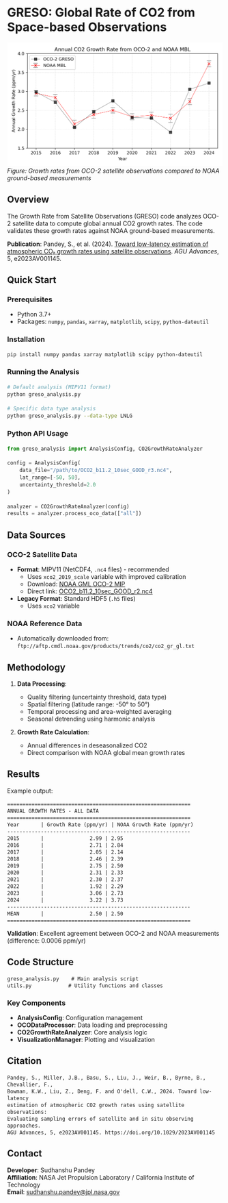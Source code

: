 # GRESO: Global Rate of CO2 from Space-based Observations

![Annual CO2 Growth Rates](annual_growth_rate.png)
*Figure: Growth rates from OCO-2 satellite observations compared to NOAA ground-based measurements*

## Overview

The Growth Rate from Satellite Observations (GRESO) code analyzes OCO-2 satellite data to compute global annual CO2 growth rates. The code validates these growth rates against NOAA ground-based measurements. 

**Publication**: Pandey, S., et al. (2024). [Toward low-latency estimation of atmospheric CO₂ growth rates using satellite observations](https://agupubs.onlinelibrary.wiley.com/doi/full/10.1029/2023AV001145). *AGU Advances*, 5, e2023AV001145.

## Quick Start

### Prerequisites
- Python 3.7+
- Packages: `numpy`, `pandas`, `xarray`, `matplotlib`, `scipy`, `python-dateutil`

### Installation
```bash
pip install numpy pandas xarray matplotlib scipy python-dateutil
```

### Running the Analysis
```bash
# Default analysis (MIPV11 format)
python greso_analysis.py

# Specific data type analysis
python greso_analysis.py --data-type LNLG
```

### Python API Usage
```python
from greso_analysis import AnalysisConfig, CO2GrowthRateAnalyzer

config = AnalysisConfig(
    data_file="/path/to/OCO2_b11.2_10sec_GOOD_r3.nc4",
    lat_range=[-50, 50],
    uncertainty_threshold=2.0
)

analyzer = CO2GrowthRateAnalyzer(config)
results = analyzer.process_oco_data(["all"])
```

## Data Sources

### OCO-2 Satellite Data
- **Format**: MIPV11 (NetCDF4, `.nc4` files) - recommended
  - Uses `xco2_2019_scale` variable with improved calibration
  - Download: [NOAA GML OCO-2 MIP](https://gml.noaa.gov/ccgg/OCO2_v11mip/download.php)
  - Direct link: [OCO2_b11.2_10sec_GOOD_r2.nc4](https://gml.noaa.gov/aftp/user/andy/OCO-2/OCO2_b11.2_10sec_GOOD_r2.nc4)
- **Legacy Format**: Standard HDF5 (`.h5` files)
  - Uses `xco2` variable

### NOAA Reference Data
- Automatically downloaded from: `ftp://aftp.cmdl.noaa.gov/products/trends/co2/co2_gr_gl.txt`

## Methodology

1. **Data Processing**:
   - Quality filtering (uncertainty threshold, data type)
   - Spatial filtering (latitude range: -50° to 50°)
   - Temporal processing and area-weighted averaging
   - Seasonal detrending using harmonic analysis

2. **Growth Rate Calculation**:
   - Annual differences in deseasonalized CO2
   - Direct comparison with NOAA global mean growth rates

## Results

Example output:
```
============================================================
ANNUAL GROWTH RATES - ALL DATA
============================================================
Year       | Growth Rate (ppm/yr) | NOAA Growth Rate (ppm/yr)
------------------------------------------------------------
2015       |               2.99 | 2.95
2016       |               2.71 | 2.84
2017       |               2.05 | 2.14
2018       |               2.46 | 2.39
2019       |               2.75 | 2.50
2020       |               2.31 | 2.33
2021       |               2.30 | 2.37
2022       |               1.92 | 2.29
2023       |               3.06 | 2.73
2024       |               3.22 | 3.73
------------------------------------------------------------
MEAN       |               2.50 | 2.50
============================================================
```

**Validation**: Excellent agreement between OCO-2 and NOAA measurements (difference: 0.0006 ppm/yr)

## Code Structure

```
greso_analysis.py    # Main analysis script
utils.py            # Utility functions and classes
```

### Key Components
- **AnalysisConfig**: Configuration management
- **OCODataProcessor**: Data loading and preprocessing
- **CO2GrowthRateAnalyzer**: Core analysis logic
- **VisualizationManager**: Plotting and visualization

## Citation

```
Pandey, S., Miller, J.B., Basu, S., Liu, J., Weir, B., Byrne, B., Chevallier, F., 
Bowman, K.W., Liu, Z., Deng, F. and O'dell, C.W., 2024. Toward low‐latency 
estimation of atmospheric CO2 growth rates using satellite observations: 
Evaluating sampling errors of satellite and in situ observing approaches. 
AGU Advances, 5, e2023AV001145. https://doi.org/10.1029/2023AV001145
```

## Contact

**Developer**: Sudhanshu Pandey  
**Affiliation**: NASA Jet Propulsion Laboratory / California Institute of Technology  
**Email**: sudhanshu.pandey@jpl.nasa.gov
